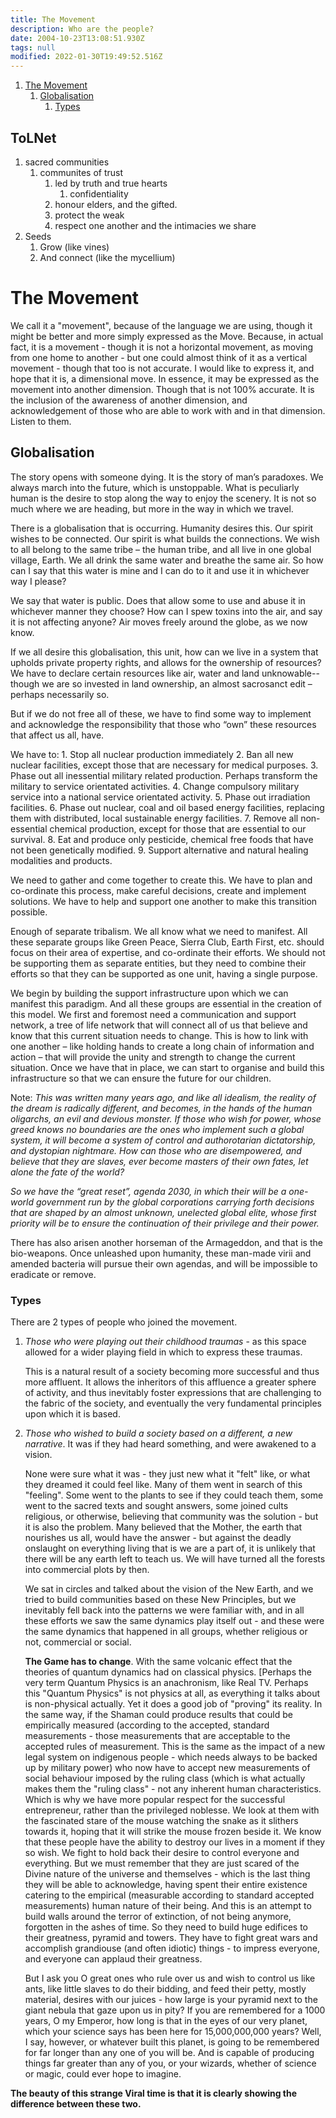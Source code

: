 ```yaml
---
title: The Movement
description: Who are the people?
date: 2004-10-23T13:08:51.930Z
tags: null
modified: 2022-01-30T19:49:52.516Z
---
```


1. [The Movement](#the-movement)
   1. [Globalisation](#globalisation)
      1. [Types](#types)

## ToLNet

1. sacred communities
   1. communites of trust
      1. led by truth and true hearts
         1. confidentiality
      2. honour elders, and the gifted.
      3. protect the weak
      4. respect one another and the intimacies we share
2. Seeds
   1. Grow (like vines)
   2. And connect (like the mycellium)

# The Movement

We call it a "movement", because of the language we are using, though it might be better and more simply expressed as the Move. Because, in actual fact, it is a movement - though it is not a horizontal movement, as moving from one home to another - but one could almost think of it as a vertical movement - though that too is not accurate. I would like to express it, and hope that it is, a dimensional move. In essence, it may be expressed as the movement into another dimension. Though that is not 100% accurate. It is the inclusion of the awareness of another dimension, and acknowledgement of those who are able to work with and in that dimension. Listen to them.

## Globalisation

The story opens with someone dying. It is the story of man’s paradoxes. We always march into the future, which is unstoppable. What is peculiarly human is the desire to stop along the way to enjoy the scenery. It is not so much where we are heading, but more in the way in which we travel.

There is a globalisation that is occurring. Humanity desires this. Our spirit wishes to be connected. Our spirit is what builds the connections. We wish to all belong to the same tribe – the human tribe, and all live in one global village, Earth. We all drink the same water and breathe the same air. So how can I say that this water is mine and I can do to it and use it in whichever way I please?

We say that water is public. Does that allow some to use and abuse it in whichever manner they choose? How can I spew toxins into the air, and say it is not affecting anyone? Air moves freely around the globe, as we now know.

If we all desire this globalisation, this unit, how can we live in a system that upholds private property rights, and allows for the ownership of resources? We have to declare certain resources like air, water and land unknowable--though we are so invested in land ownership, an almost sacrosanct edit – perhaps necessarily so.

But if we do not free all of these, we have to find some way to implement and acknowledge the responsibility that those who “own” these resources that affect us all, have.

We have to: 1. Stop all nuclear production immediately 2. Ban all new nuclear facilities, except those that are necessary for medical purposes. 3. Phase out all inessential military related production. Perhaps transform the military to service orientated activities. 4. Change compulsory military service into a national service orientated activity. 5. Phase out irradiation facilities. 6. Phase out nuclear, coal and oil based energy facilities, replacing them with distributed, local sustainable energy facilities. 7. Remove all non-essential chemical production, except for those that are essential to our survival. 8. Eat and produce only pesticide, chemical free foods that have not been genetically modified. 9. Support alternative and natural healing modalities and products.

We need to gather and come together to create this. We have to plan and co-ordinate this process, make careful decisions, create and implement solutions. We have to help and support one another to make this transition possible.

Enough of separate tribalism. We all know what we need to manifest. All these separate groups like Green Peace, Sierra Club, Earth First, etc. should focus on their area of expertise, and co-ordinate their efforts. We should not be supporting them as separate entities, but they need to combine their efforts so that they can be supported as one unit, having a single purpose.

We begin by building the support infrastructure upon which we can manifest this paradigm. And all these groups are essential in the creation of this model. We first and foremost need a communication and support network, a tree of life network that will connect all of us that believe and know that this current situation needs to change. This is how to link with one another – like holding hands to create a long chain of information and action – that will provide the unity and strength to change the current situation. Once we have that in place, we can start to organise and build this infrastructure so that we can ensure the future for our children.

Note: _This was written many years ago, and like all idealism, the reality of the dream is radically different, and becomes, in the hands of the human oligarchs, an evil and devious monster. If those who wish for power, whose greed knows no boundaries are the ones who implement such a global system, it will become a system of control and authorotarian dictatorship, and dystopian nightmare. How can those who are disempowered, and believe that they are slaves, ever become masters of their own fates, let alone the fate of the world?_

_So we have the “great reset”, agenda 2030, in which their will be a one-world government run by the global corporations carrying forth decisions that are shaped by an almost unknown, unelected global elite, whose first priority will be to ensure the continuation of their privilege and their power._

There has also arisen another horseman of the Armageddon, and that is the bio-weapons. Once unleashed upon humanity, these man-made virii and amended bacteria will pursue their own agendas, and will be impossible to eradicate or remove.

### Types

There are 2 types of people who joined the movement.

1. _Those who were playing out their childhood traumas_ - as this space allowed for a wider playing field in which to express these traumas.

   This is a natural result of a society becoming more successful and thus more affluent. It allows the inheritors of this affluence a greater sphere of activity, and thus inevitably foster expressions that are challenging to the fabric of the society, and eventually the very fundamental principles upon which it is based.

2. _Those who wished to build a society based on a different, a new narrative_. It was if they had heard something, and were awakened to a vision.

   None were sure what it was - they just new what it "felt" like, or what they dreamed it could feel like. Many of them went in search of this "feeling". Some went to the plants to see if they could teach them, some went to the sacred texts and sought answers, some joined cults religious, or otherwise, believing that community was the solution - but it is also the problem. Many believed that the Mother, the earth that nourishes us all, would have the answer - but against the deadly onslaught on everything living that is we are a part of, it is unlikely that there will be any earth left to teach us. We will have turned all the forests into commercial plots by then.

   We sat in circles and talked about the vision of the New Earth, and we tried to build communities based on these New Principles, but we inevitably fell back into the patterns we were familiar with, and in all these efforts we saw the same dynamics play itself out - and these were the same dynamics that happened in all groups, whether religious or not, commercial or social.

   **The Game has to change**. With the same volcanic effect that the theories of quantum dynamics had on classical physics. [Perhaps the very term Quantum Physics is an anachronism, like Real TV. Perhaps this "Quantum Physics" is not physics at all, as everything it talks about is non-physical actually. Yet it does a good job of "proving" its reality. In the same way, if the Shaman could produce results that could be empirically measured (according to the accepted, standard measurements - those measurements that are acceptable to the accepted rules of measurement. This is the same as the impact of a new legal system on indigenous people - which needs always to be backed up by military power) who now have to accept new measurements of social behaviour imposed by the ruling class (which is what actually makes them the "ruling class" - not any inherent human characteristics. Which is why we have more popular respect for the successful entrepreneur, rather than the privileged noblesse. We look at them with the fascinated stare of the mouse watching the snake as it slithers towards it, hoping that it will strike the mouse frozen beside it. We know that these people have the ability to destroy our lives in a moment if they so wish. We fight to hold back their desire to control everyone and everything. But we must remember that they are just scared of the Divine nature of the universe and themselves - which is the last thing they will be able to acknowledge, having spent their entire existence catering to the empirical (measurable according to standard accepted measurements) human nature of their being. And this is an attempt to build walls around the terror of extinction, of not being anymore, forgotten in the ashes of time. So they need to build huge edifices to their greatness, pyramid and towers. They have to fight great wars and accomplish grandiouse (and often idiotic) things - to impress everyone, and everyone can applaud their greatness.

   But I ask you O great ones who rule over us and wish to control us like ants, like little slaves to do their bidding, and feed their petty, mostly material, desires with our juices - how large is your pyramid next to the giant nebula that gaze upon us in pity? If you are remembered for a 1000 years, O my Emperor, how long is that in the eyes of our very planet, which your science says has been here for 15,000,000,000 years? Well, I say, however, or whatever built this planet, is going to be remembered for far longer than any one of you will be. And is capable of producing things far greater than any of you, or your wizards, whether of science or magic, could ever hope to imagine.

**The beauty of this strange Viral time is that it is clearly showing the difference between these two.**
